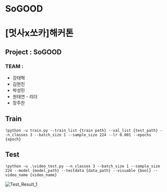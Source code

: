 # SoGOOD

# [멋사x쏘카]해커톤

## Project : SoGOOD

### TEAM :

  - 강태혁
  - 김현진
  - 박성민
  - 원태연 - 리더
  - 장주찬

  ## Train

    !python -u train.py --train_list {train path} --val_list {test_path} --n_classes 3 --batch_size 1 --sample_size 224 --lr 0.001 --epochs {epoch}
    
  ## Test

    !python -u .\video_test.py --n_classes 3 --batch_size 1 --sample_size 224 --model {model_path} --testdata {data_path} --visuable {bool} --video_name {video_name}

![Test_Result_1](https://user-images.githubusercontent.com/34120950/148389164-f04d34d9-3795-4208-b44d-c0b64e3f92f9.gif)
